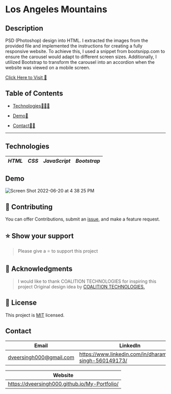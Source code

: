 # Los Angeles Mountains

## Description

PSD (Photoshop) design into HTML. I extracted the images from the provided file and implemented the instructions for creating a fully responsive website. To achieve this, I used a snippet from bootsnipp.com to ensure the carousel would adapt to different screen sizes. Additionally, I utilized Bootstrap to transform the carousel into an accordion when the website was viewed on a mobile screen.

[Click Here to Visit 🚀](https://dveersingh000.github.io/Coalition-Technologies/)

## Table of Contents

- [Technologies👩🏻‍💻](#technologies)<br>

- [Demo🧧](#usage)<br>

- [Contact🤳🏻](#contact)<br>

---


## Technologies

|_HTML_|_CSS_|_JavaScript_|_Bootstrap_|
|-|-|-|-|

## Demo
![Screen Shot 2022-06-20 at 4 38 25 PM](https://user-images.githubusercontent.com/52841881/174680804-2a95e8e5-0c80-4104-9eb9-93ef6eeddf7b.png)

## 🤝 Contributing <a name="contributing"></a>

You can offer Contributions, submit an [issue](../../issues/), and make a feature request.


## ⭐️ Show your support <a name="support"></a>

> Please give a ⭐️ to support this project



<!-- ACKNOWLEDGEMENTS -->

## 🙏 Acknowledgments <a name="acknowledgements"></a>

> I would like to thank COALITION TECHNOLOGIES for inspiring this project
> Original design idea by [COALITION TECHNOLOGIES.](https://coalitiontechnologies.com/)


<!-- LICENSE -->

## 📝 License <a name="license"></a>

This project is [MIT](./MIT.md) licensed.


## Contact

|Email|LinkedIn|
|-|-|
|dveersingh000@gmail.com|https://www.linkedin.com/in/dharamveer-singh-560149173/|

|Website|
|-|
|https://dveersingh000.github.io/My-Portfolio/|
